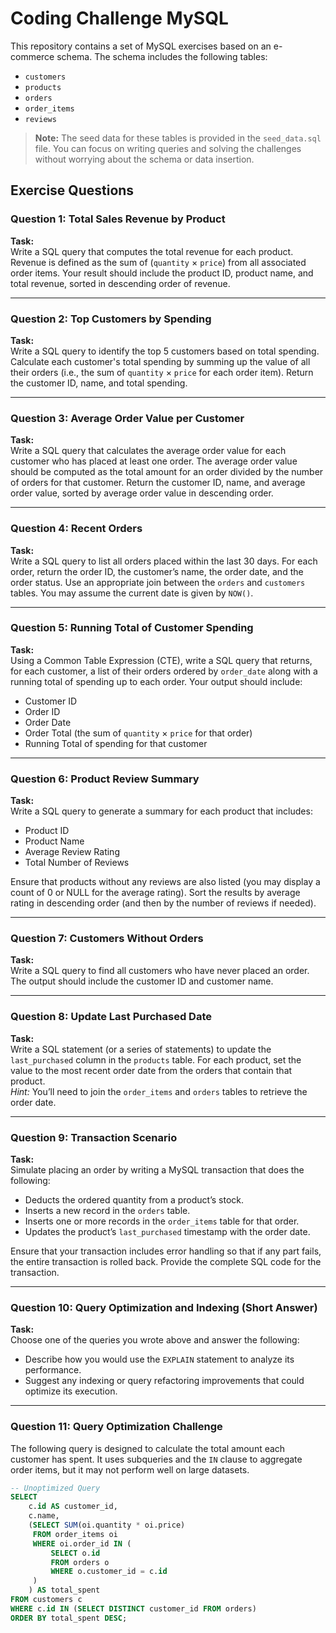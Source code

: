 # Coding Challenge MySQL

This repository contains a set of MySQL exercises based on an e-commerce schema. The schema includes the following tables:

- `customers`
- `products`
- `orders`
- `order_items`
- `reviews`

> **Note:** The seed data for these tables is provided in the `seed_data.sql` file. You can focus on writing queries and solving the challenges without worrying about the schema or data insertion.

## Exercise Questions

### Question 1: Total Sales Revenue by Product
**Task:**  
Write a SQL query that computes the total revenue for each product. Revenue is defined as the sum of (`quantity` × `price`) from all associated order items. Your result should include the product ID, product name, and total revenue, sorted in descending order of revenue.

---

### Question 2: Top Customers by Spending
**Task:**  
Write a SQL query to identify the top 5 customers based on total spending. Calculate each customer's total spending by summing up the value of all their orders (i.e., the sum of `quantity` × `price` for each order item). Return the customer ID, name, and total spending.

---

### Question 3: Average Order Value per Customer
**Task:**  
Write a SQL query that calculates the average order value for each customer who has placed at least one order. The average order value should be computed as the total amount for an order divided by the number of orders for that customer. Return the customer ID, name, and average order value, sorted by average order value in descending order.

---

### Question 4: Recent Orders
**Task:**  
Write a SQL query to list all orders placed within the last 30 days. For each order, return the order ID, the customer’s name, the order date, and the order status. Use an appropriate join between the `orders` and `customers` tables. You may assume the current date is given by `NOW()`.

---

### Question 5: Running Total of Customer Spending
**Task:**  
Using a Common Table Expression (CTE), write a SQL query that returns, for each customer, a list of their orders ordered by `order_date` along with a running total of spending up to each order. Your output should include:
- Customer ID  
- Order ID  
- Order Date  
- Order Total (the sum of `quantity` × `price` for that order)  
- Running Total of spending for that customer

---

### Question 6: Product Review Summary
**Task:**  
Write a SQL query to generate a summary for each product that includes:
- Product ID  
- Product Name  
- Average Review Rating  
- Total Number of Reviews  

Ensure that products without any reviews are also listed (you may display a count of 0 or NULL for the average rating). Sort the results by average rating in descending order (and then by the number of reviews if needed).

---

### Question 7: Customers Without Orders
**Task:**  
Write a SQL query to find all customers who have never placed an order. The output should include the customer ID and customer name.

---

### Question 8: Update Last Purchased Date
**Task:**  
Write a SQL statement (or a series of statements) to update the `last_purchased` column in the `products` table. For each product, set the value to the most recent order date from the orders that contain that product.  
*Hint:* You’ll need to join the `order_items` and `orders` tables to retrieve the order date.

---

### Question 9: Transaction Scenario
**Task:**  
Simulate placing an order by writing a MySQL transaction that does the following:
- Deducts the ordered quantity from a product’s stock.
- Inserts a new record in the `orders` table.
- Inserts one or more records in the `order_items` table for that order.
- Updates the product’s `last_purchased` timestamp with the order date.

Ensure that your transaction includes error handling so that if any part fails, the entire transaction is rolled back. Provide the complete SQL code for the transaction.

---

### Question 10: Query Optimization and Indexing (Short Answer)
**Task:**  
Choose one of the queries you wrote above and answer the following:
- Describe how you would use the `EXPLAIN` statement to analyze its performance.
- Suggest any indexing or query refactoring improvements that could optimize its execution.

---

### Question 11: Query Optimization Challenge
The following query is designed to calculate the total amount each customer has spent. It uses subqueries and the `IN` clause to aggregate order items, but it may not perform well on large datasets.

```sql
-- Unoptimized Query
SELECT 
    c.id AS customer_id, 
    c.name,
    (SELECT SUM(oi.quantity * oi.price)
     FROM order_items oi
     WHERE oi.order_id IN (
         SELECT o.id
         FROM orders o
         WHERE o.customer_id = c.id
     )
    ) AS total_spent
FROM customers c
WHERE c.id IN (SELECT DISTINCT customer_id FROM orders)
ORDER BY total_spent DESC;
